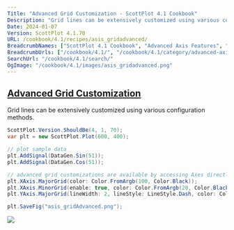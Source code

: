 ```yaml
---
Title: "Advanced Grid Customization - ScottPlot 4.1 Cookbook"
Description: "Grid lines can be extensively customized using various configuration methods."
Date: 2024-01-07
Version: ScottPlot 4.1.70
URL: /cookbook/4.1/recipes/asis_gridadvanced/
BreadcrumbNames: ["ScottPlot 4.1 Cookbook", "Advanced Axis Features", "Advanced Grid Customization"]
BreadcrumbUrls: ["/cookbook/4.1/", "/cookbook/4.1/category/advanced-axis-features", "/cookbook/4.1/recipes/asis_gridadvanced/"]
SearchUrl: "/cookbook/4.1/search/"
OgImage: "/cookbook/4.1/images/asis_gridadvanced.png"
---
```


<h2><a id='advanced-grid-customization' href='/cookbook/4.1/recipes/asis_gridadvanced/'>Advanced Grid Customization</a></h2>

Grid lines can be extensively customized using various configuration methods.

```cs
ScottPlot.Version.ShouldBe(4, 1, 70);
var plt = new ScottPlot.Plot(600, 400);

// plot sample data
plt.AddSignal(DataGen.Sin(51));
plt.AddSignal(DataGen.Cos(51));

// advanced grid customizations are available by accessing Axes directly
plt.XAxis.MajorGrid(color: Color.FromArgb(100, Color.Black));
plt.XAxis.MinorGrid(enable: true, color: Color.FromArgb(20, Color.Black));
plt.YAxis.MajorGrid(lineWidth: 2, lineStyle: LineStyle.Dash, color: Color.Magenta);

plt.SaveFig("asis_gridAdvanced.png");
```

<img src='../../images/asis_gridadvanced.png' class='d-block mx-auto my-5' />


